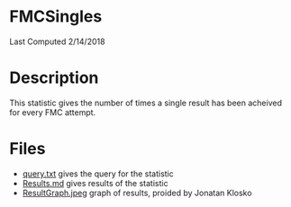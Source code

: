 # **FMCSingles**
Last Computed 2/14/2018 

# Description
This statistic gives the number of times a single result has been acheived for every FMC attempt.

# Files
 - [query.txt](https://github.com/Jambrose777/JacobAmbroseWCAStatistics/blob/master/FMCSingles/query.txt) gives the query for the statistic
 - [Results.md](https://github.com/Jambrose777/JacobAmbroseWCAStatistics/blob/master/FMCSingles/Results.md) gives results of the statistic
 - [ResultGraph.jpeg](https://github.com/Jambrose777/JacobAmbroseWCAStatistics/blob/master/FMCSingles/ResultGraph.jpg) graph of results, proided by Jonatan Klosko
